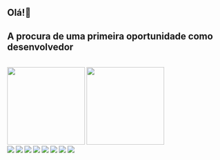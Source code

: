 ## Olá!👋
<h2>A procura de uma primeira oportunidade como desenvolvedor</h2>
<br>
<div>
  <img height="180em" src='https://github-readme-stats.vercel.app/api?username=glaydsonJunior&theme=tokyonight'>
  <img height="180em" src='https://github-readme-stats.vercel.app/api/top-langs/?username=anuraghazra&theme=tokyonight'>
  <div class="icones">
  <img src="https://img.shields.io/badge/Python-3776AB?style=for-the-badge&logo=python&logoColor=white">
  <img src="https://img.shields.io/badge/HTML5-E34F26?style=for-the-badge&logo=html5&logoColor=white">
  <img src="https://img.shields.io/badge/CSS3-1572B6?style=for-the-badge&logo=css3&logoColor=white">
  <img src="https://img.shields.io/badge/JavaScript-F7DF1E?style=for-the-badge&logo=javascript&logoColor=black">
  <img src="https://img.shields.io/badge/Flask-000000?style=for-the-badge&logo=flask&logoColor=white">
  <img src="https://img.shields.io/badge/PostgreSQL-316192?style=for-the-badge&logo=postgresql&logoColor=white">
  <img src="https://img.shields.io/badge/Linux-FCC624?style=for-the-badge&logo=linux&logoColor=black">
  <img src="https://img.shields.io/badge/Git-f64d27?style=for-the-badge&logo=git&logoColor=white">
  </div>
  </div>
